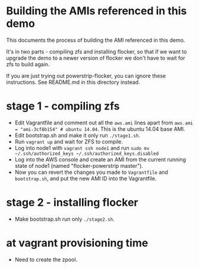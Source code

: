 # Building the AMIs referenced in this demo

This documents the process of building the AMI referenced in this demo.

It's in two parts - compiling zfs and installing flocker, so that if we want to upgrade the demo to a newer version of flocker we don't have to wait for zfs to build again.

If you are just trying out powerstrip-flocker, you can ignore these instructions.
See README.md in this directory instead.

# stage 1 - compiling zfs

* Edit Vagrantfile and comment out all the `aws.ami` lines apart from `aws.ami = "ami-3cf8b154" # ubuntu 14.04`.
  This is the ubuntu 14.04 base AMI.
* Edit bootstrap.sh and make it only run `./stage1.sh`.
* Run `vagrant up` and wait for ZFS to compile.
* Log into node1 with `vagrant ssh node1` and run `sudo mv ~/.ssh/authorized_keys ~/.ssh/authorized_keys.disabled`
* Log into the AWS console and create an AMI from the current running state of node1 (named "flocker-powerstrip master").
* Now you can revert the changes you made to `Vagrantfile` and `bootstrap.sh`, and put the new AMI ID into the Vagrantfile.

# stage 2 - installing flocker

* Make bootstrap.sh run only `./stage2.sh`.

# at vagrant provisioning time

* Need to create the zpool.
